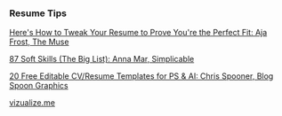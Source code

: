 ### Resume Tips

[Here's How to Tweak Your Resume to Prove You're the Perfect Fit: Aja Frost, The Muse](https://www.themuse.com/advice/heres-how-to-tweak-your-resume-to-prove-youre-the-perfect-fit?utm_source=Sailthru&utm_medium=email&utm_term=Daily%20Email%20List&utm_campaign=Here%27s%20How%20to%20Tweak%20Your%20Resume%20to%20Prove%20You%27re%20the%20Perfect%20Fit)

[87 Soft Skills (The Big List): Anna Mar, Simplicable](http://training.simplicable.com/training/new/87-soft-skills)

[20 Free Editable CV/Resume Templates for PS & AI: Chris Spooner, Blog Spoon Graphics](http://blog.spoongraphics.co.uk/articles/20-free-editable-cvresume-templates-for-ps-ai)

[vizualize.me](http://vizualize.me/)


